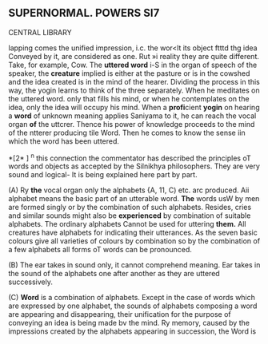 ## SUPERNORMAL. POWERS SI7

CENTRAL LIBRARY

lapping comes the unified impression, i.c. the wor<lt its object ftttd thg idea Conveyed by it, are considered as one. Rut »i reality they are quite different. Take, for example, Cow. The **uttered word** i-S in the organ of speech of the speaker, the **creature** implied is either at the pasture or is in the cowshed and the idea created is in the mind of the hearer. Dividing the process in this way, the yogin learns to think of the three separately. When he meditates on the uttered word. only that fills his mind, or when he contemplates on the idea, only the idea will occupy his mind. When a **profi**cient **yogin** on hearing a **word** of unknown meaning applies Saniyama to it, he can reach the vocal organ **of** the uttcrer. Thence his power of knowledge proceeds to the mind of the ntterer producing tile Word. Then he comes to know the sense iin which the word has been uttered.

*[2\* ] <sup>n</sup> this connection the commentator has described the principles oT words and objects as accepted by the Silnikhya philosophers. They are very sound and logical- It is being explained here part by part.

(A) Ry **the** vocal organ only the alphabets {A, 11, C) etc. arc produced. Aii alphabet means the basic part of an utterable word. **The** words usW by men are formed singly or by the combination of such alphabets. Resides, cries and similar sounds might also be **experienced** by combination of suitable alphabets. The ordinary alphabets Cannot be used for uttering **them.** All creatures have alphabets for indicating their utterances. As the seven basic colours give all varieties of colours by combination so by the combination of a few alphabets all forms oT words can be pronounced.

(B) The ear takes in sound only, it cannot comprehend meaning. Ear takes in the sound of the alphabets one after another as they are uttered successively.

(C) **Word** is a combination of alphabets. Except in the case of words which are expressed by one alphabet, the sounds of alphabets composing a word are appearing and disappearing, their unification for the purpose of conveying an idea is being made bv the mind. Ry memory, caused by the impressions created by the alphabets appearing in succession, the Word is